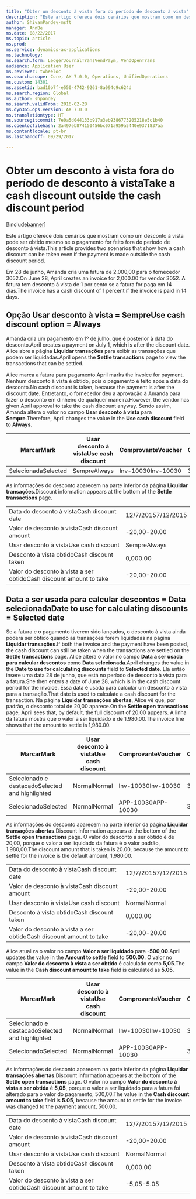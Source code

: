 ```yaml
---
title: "Obter um desconto à vista fora do período de desconto à vista"
description: "Este artigo oferece dois cenários que mostram como um desconto à vista pode ser obtido mesmo se o pagamento for feito fora do período de desconto à vista."
author: ShivamPandey-msft
manager: AnnBe
ms.date: 08/22/2017
ms.topic: article
ms.prod: 
ms.service: dynamics-ax-applications
ms.technology: 
ms.search.form: LedgerJournalTransVendPaym, VendOpenTrans
audience: Application User
ms.reviewer: twheeloc
ms.search.scope: Core, AX 7.0.0, Operations, UnifiedOperations
ms.custom: 14301
ms.assetid: bad10b7f-e550-4742-9261-8a094c9c624d
ms.search.region: Global
ms.author: shpandey
ms.search.validFrom: 2016-02-28
ms.dyn365.ops.version: AX 7.0.0
ms.translationtype: HT
ms.sourcegitcommit: 7e0a5d044133b917a3eb9386773205218e5c1b40
ms.openlocfilehash: 2a497eb874150456bc071a959a5440e9371837aa
ms.contentlocale: pt-br
ms.lasthandoff: 09/29/2017

---
```


# <a name="take-a-cash-discount-outside-the-cash-discount-period"></a><span data-ttu-id="7dbfc-103">Obter um desconto à vista fora do período de desconto à vista</span><span class="sxs-lookup"><span data-stu-id="7dbfc-103">Take a cash discount outside the cash discount period</span></span>

[!include[banner](../includes/banner.md)]


<span data-ttu-id="7dbfc-104">Este artigo oferece dois cenários que mostram como um desconto à vista pode ser obtido mesmo se o pagamento for feito fora do período de desconto à vista.</span><span class="sxs-lookup"><span data-stu-id="7dbfc-104">This article provides two scenarios that show how a cash discount can be taken even if the payment is made outside the cash discount period.</span></span>

<span data-ttu-id="7dbfc-105">Em 28 de junho, Amanda cria uma fatura de 2.000,00 para o fornecedor 3052.</span><span class="sxs-lookup"><span data-stu-id="7dbfc-105">On June 28, April creates an invoice for 2,000.00 for vendor 3052.</span></span> <span data-ttu-id="7dbfc-106">A fatura tem desconto à vista de 1 por cento se a fatura for paga em 14 dias.</span><span class="sxs-lookup"><span data-stu-id="7dbfc-106">The invoice has a cash discount of 1 percent if the invoice is paid in 14 days.</span></span>

## <a name="use-cash-discount-option--always"></a><span data-ttu-id="7dbfc-107">Opção Usar desconto à vista = Sempre</span><span class="sxs-lookup"><span data-stu-id="7dbfc-107">Use cash discount option = Always</span></span>
<span data-ttu-id="7dbfc-108">Amanda cria um pagamento em 1º de julho, que é posterior à data do desconto.</span><span class="sxs-lookup"><span data-stu-id="7dbfc-108">April creates a payment on July 1, which is after the discount date.</span></span> <span data-ttu-id="7dbfc-109">Alice abre a página **Liquidar transações** para exibir as transações que podem ser liquidadas.</span><span class="sxs-lookup"><span data-stu-id="7dbfc-109">April opens the **Settle transactions** page to view the transactions that can be settled.</span></span> 

<span data-ttu-id="7dbfc-110">Alice marca a fatura para pagamento.</span><span class="sxs-lookup"><span data-stu-id="7dbfc-110">April marks the invoice for payment.</span></span> <span data-ttu-id="7dbfc-111">Nenhum desconto à vista é obtido, pois o pagamento é feito após a data do desconto.</span><span class="sxs-lookup"><span data-stu-id="7dbfc-111">No cash discount is taken, because the payment is after the discount date.</span></span> <span data-ttu-id="7dbfc-112">Entretanto, o fornecedor deu a aprovação à Amanda para fazer o desconto em dinheiro de qualquer maneira.</span><span class="sxs-lookup"><span data-stu-id="7dbfc-112">However, the vendor has given April approval to take the cash discount anyway.</span></span> <span data-ttu-id="7dbfc-113">Sendo assim, Amanda altera o valor no campo **Usar desconto à vista** para **Sempre**.</span><span class="sxs-lookup"><span data-stu-id="7dbfc-113">Therefore, April changes the value in the **Use cash discount** field to **Always**.</span></span>

| <span data-ttu-id="7dbfc-114">Marcar</span><span class="sxs-lookup"><span data-stu-id="7dbfc-114">Mark</span></span>     | <span data-ttu-id="7dbfc-115">Usar desconto à vista</span><span class="sxs-lookup"><span data-stu-id="7dbfc-115">Use cash discount</span></span> | <span data-ttu-id="7dbfc-116">Comprovante</span><span class="sxs-lookup"><span data-stu-id="7dbfc-116">Voucher</span></span>   | <span data-ttu-id="7dbfc-117">Conta</span><span class="sxs-lookup"><span data-stu-id="7dbfc-117">Account</span></span> | <span data-ttu-id="7dbfc-118">Data do desconto à vista</span><span class="sxs-lookup"><span data-stu-id="7dbfc-118">Cash discount date</span></span> | <span data-ttu-id="7dbfc-119">Data de conclusão</span><span class="sxs-lookup"><span data-stu-id="7dbfc-119">Due date</span></span>  | <span data-ttu-id="7dbfc-120">Fatura</span><span class="sxs-lookup"><span data-stu-id="7dbfc-120">Invoice</span></span> | <span data-ttu-id="7dbfc-121">Valor na moeda da transação</span><span class="sxs-lookup"><span data-stu-id="7dbfc-121">Amount in transaction currency</span></span> | <span data-ttu-id="7dbfc-122">Moeda</span><span class="sxs-lookup"><span data-stu-id="7dbfc-122">Currency</span></span> | <span data-ttu-id="7dbfc-123">Valor para liquidar</span><span class="sxs-lookup"><span data-stu-id="7dbfc-123">Amount to settle</span></span> |
|----------|-------------------|-----------|---------|--------------------|-----------|---------|--------------------------------|----------|------------------|
| <span data-ttu-id="7dbfc-124">Selecionada</span><span class="sxs-lookup"><span data-stu-id="7dbfc-124">Selected</span></span> | <span data-ttu-id="7dbfc-125">Sempre</span><span class="sxs-lookup"><span data-stu-id="7dbfc-125">Always</span></span>            | <span data-ttu-id="7dbfc-126">Inv-10030</span><span class="sxs-lookup"><span data-stu-id="7dbfc-126">Inv-10030</span></span> | <span data-ttu-id="7dbfc-127">3052</span><span class="sxs-lookup"><span data-stu-id="7dbfc-127">3052</span></span>    | <span data-ttu-id="7dbfc-128">28/6/2015</span><span class="sxs-lookup"><span data-stu-id="7dbfc-128">6/28/2015</span></span>          | <span data-ttu-id="7dbfc-129">12/7/2015</span><span class="sxs-lookup"><span data-stu-id="7dbfc-129">7/12/2015</span></span> | <span data-ttu-id="7dbfc-130">10030</span><span class="sxs-lookup"><span data-stu-id="7dbfc-130">10030</span></span>   | <span data-ttu-id="7dbfc-131">-2.000,00</span><span class="sxs-lookup"><span data-stu-id="7dbfc-131">-2,000.00</span></span>                      | <span data-ttu-id="7dbfc-132">USD</span><span class="sxs-lookup"><span data-stu-id="7dbfc-132">USD</span></span>      | <span data-ttu-id="7dbfc-133">-1.980,00</span><span class="sxs-lookup"><span data-stu-id="7dbfc-133">-1,980.00</span></span>        |

<span data-ttu-id="7dbfc-134">As informações do desconto aparecem na parte inferior da página **Liquidar transações**.</span><span class="sxs-lookup"><span data-stu-id="7dbfc-134">Discount information appears at the bottom of the **Settle transactions** page.</span></span>

|                              |           |
|------------------------------|-----------|
| <span data-ttu-id="7dbfc-135">Data do desconto à vista</span><span class="sxs-lookup"><span data-stu-id="7dbfc-135">Cash discount date</span></span>           | <span data-ttu-id="7dbfc-136">12/7/2015</span><span class="sxs-lookup"><span data-stu-id="7dbfc-136">7/12/2015</span></span> |
| <span data-ttu-id="7dbfc-137">Valor de desconto à vista</span><span class="sxs-lookup"><span data-stu-id="7dbfc-137">Cash discount amount</span></span>         | <span data-ttu-id="7dbfc-138">-20,00</span><span class="sxs-lookup"><span data-stu-id="7dbfc-138">-20.00</span></span>    |
| <span data-ttu-id="7dbfc-139">Usar desconto à vista</span><span class="sxs-lookup"><span data-stu-id="7dbfc-139">Use cash discount</span></span>            | <span data-ttu-id="7dbfc-140">Sempre</span><span class="sxs-lookup"><span data-stu-id="7dbfc-140">Always</span></span>    |
| <span data-ttu-id="7dbfc-141">Desconto à vista obtido</span><span class="sxs-lookup"><span data-stu-id="7dbfc-141">Cash discount taken</span></span>          | <span data-ttu-id="7dbfc-142">0,00</span><span class="sxs-lookup"><span data-stu-id="7dbfc-142">0.00</span></span>      |
| <span data-ttu-id="7dbfc-143">Valor do desconto à vista a ser obtido</span><span class="sxs-lookup"><span data-stu-id="7dbfc-143">Cash discount amount to take</span></span> | <span data-ttu-id="7dbfc-144">-20,00</span><span class="sxs-lookup"><span data-stu-id="7dbfc-144">-20.00</span></span>    |

## <a name="date-to-use-for-calculating-discounts--selected-date"></a><span data-ttu-id="7dbfc-145">Data a ser usada para calcular descontos = Data selecionada</span><span class="sxs-lookup"><span data-stu-id="7dbfc-145">Date to use for calculating discounts = Selected date</span></span>
<span data-ttu-id="7dbfc-146">Se a fatura e o pagamento tiverem sido lançados, o desconto à vista ainda poderá ser obtido quando as transações forem liquidadas na página **Liquidar transações**.</span><span class="sxs-lookup"><span data-stu-id="7dbfc-146">If both the invoice and the payment have been posted, the cash discount can still be taken when the transactions are settled on the **Settle transactions** page.</span></span> <span data-ttu-id="7dbfc-147">Alice altera o valor no campo **Data a ser usada para calcular descontos** como **Data selecionada**.</span><span class="sxs-lookup"><span data-stu-id="7dbfc-147">April changes the value in the **Date to use for calculating discounts** field to **Selected date**.</span></span> <span data-ttu-id="7dbfc-148">Ela então insere uma data 28 de junho, que está no período de desconto à vista para a fatura.</span><span class="sxs-lookup"><span data-stu-id="7dbfc-148">She then enters a date of June 28, which is in the cash discount period for the invoice.</span></span> <span data-ttu-id="7dbfc-149">Essa data é usada para calcular um desconto à vista para a transação.</span><span class="sxs-lookup"><span data-stu-id="7dbfc-149">That date is used to calculate a cash discount for the transaction.</span></span> <span data-ttu-id="7dbfc-150">Na página **Liquidar transações abertas**, Alice vê que, por padrão, o desconto total de 20,00 aparece.</span><span class="sxs-lookup"><span data-stu-id="7dbfc-150">On the **Settle open transactions** page, April sees that, by default, the full discount of 20.00 appears.</span></span> <span data-ttu-id="7dbfc-151">A linha da fatura mostra que o valor a ser liquidado é de 1.980,00.</span><span class="sxs-lookup"><span data-stu-id="7dbfc-151">The invoice line shows that the amount to settle is 1,980.00.</span></span>

| <span data-ttu-id="7dbfc-152">Marcar</span><span class="sxs-lookup"><span data-stu-id="7dbfc-152">Mark</span></span>                     | <span data-ttu-id="7dbfc-153">Usar desconto à vista</span><span class="sxs-lookup"><span data-stu-id="7dbfc-153">Use cash discount</span></span> | <span data-ttu-id="7dbfc-154">Comprovante</span><span class="sxs-lookup"><span data-stu-id="7dbfc-154">Voucher</span></span>   | <span data-ttu-id="7dbfc-155">Conta</span><span class="sxs-lookup"><span data-stu-id="7dbfc-155">Account</span></span> | <span data-ttu-id="7dbfc-156">Data do desconto à vista</span><span class="sxs-lookup"><span data-stu-id="7dbfc-156">Cash discount date</span></span> | <span data-ttu-id="7dbfc-157">Data de conclusão</span><span class="sxs-lookup"><span data-stu-id="7dbfc-157">Due date</span></span>  | <span data-ttu-id="7dbfc-158">Fatura</span><span class="sxs-lookup"><span data-stu-id="7dbfc-158">Invoice</span></span> | <span data-ttu-id="7dbfc-159">Valor na moeda da transação</span><span class="sxs-lookup"><span data-stu-id="7dbfc-159">Amount in transaction currency</span></span> | <span data-ttu-id="7dbfc-160">Moeda</span><span class="sxs-lookup"><span data-stu-id="7dbfc-160">Currency</span></span> | <span data-ttu-id="7dbfc-161">Valor para liquidar</span><span class="sxs-lookup"><span data-stu-id="7dbfc-161">Amount to settle</span></span> |
|--------------------------|-------------------|-----------|---------|--------------------|-----------|---------|--------------------------------|----------|------------------|
| <span data-ttu-id="7dbfc-162">Selecionado e destacado</span><span class="sxs-lookup"><span data-stu-id="7dbfc-162">Selected and highlighted</span></span> | <span data-ttu-id="7dbfc-163">Normal</span><span class="sxs-lookup"><span data-stu-id="7dbfc-163">Normal</span></span>            | <span data-ttu-id="7dbfc-164">Inv-10030</span><span class="sxs-lookup"><span data-stu-id="7dbfc-164">Inv-10030</span></span> | <span data-ttu-id="7dbfc-165">3052</span><span class="sxs-lookup"><span data-stu-id="7dbfc-165">3052</span></span>    | <span data-ttu-id="7dbfc-166">28/6/2015</span><span class="sxs-lookup"><span data-stu-id="7dbfc-166">6/28/2015</span></span>          | <span data-ttu-id="7dbfc-167">12/7/2015</span><span class="sxs-lookup"><span data-stu-id="7dbfc-167">7/12/2015</span></span> | <span data-ttu-id="7dbfc-168">10030</span><span class="sxs-lookup"><span data-stu-id="7dbfc-168">10030</span></span>   | <span data-ttu-id="7dbfc-169">-2.000,00</span><span class="sxs-lookup"><span data-stu-id="7dbfc-169">-2,000.00</span></span>                      | <span data-ttu-id="7dbfc-170">USD</span><span class="sxs-lookup"><span data-stu-id="7dbfc-170">USD</span></span>      | <span data-ttu-id="7dbfc-171">-1.980,00</span><span class="sxs-lookup"><span data-stu-id="7dbfc-171">-1,980.00</span></span>        |
| <span data-ttu-id="7dbfc-172">Selecionado</span><span class="sxs-lookup"><span data-stu-id="7dbfc-172">Selected</span></span>                 | <span data-ttu-id="7dbfc-173">Normal</span><span class="sxs-lookup"><span data-stu-id="7dbfc-173">Normal</span></span>            | <span data-ttu-id="7dbfc-174">APP-10030</span><span class="sxs-lookup"><span data-stu-id="7dbfc-174">APP-10030</span></span> | <span data-ttu-id="7dbfc-175">3052</span><span class="sxs-lookup"><span data-stu-id="7dbfc-175">3052</span></span>    | <span data-ttu-id="7dbfc-176">15/7/2015</span><span class="sxs-lookup"><span data-stu-id="7dbfc-176">7/15/2015</span></span>          | <span data-ttu-id="7dbfc-177">15/7/2015</span><span class="sxs-lookup"><span data-stu-id="7dbfc-177">7/15/2015</span></span> |         | <span data-ttu-id="7dbfc-178">500,00</span><span class="sxs-lookup"><span data-stu-id="7dbfc-178">500.00</span></span>                         | <span data-ttu-id="7dbfc-179">USD</span><span class="sxs-lookup"><span data-stu-id="7dbfc-179">USD</span></span>      | <span data-ttu-id="7dbfc-180">500,00</span><span class="sxs-lookup"><span data-stu-id="7dbfc-180">500.00</span></span>           |

<span data-ttu-id="7dbfc-181">As informações do desconto aparecem na parte inferior da página **Liquidar transações abertas**.</span><span class="sxs-lookup"><span data-stu-id="7dbfc-181">Discount information appears at the bottom of the **Settle open transactions** page.</span></span> <span data-ttu-id="7dbfc-182">O valor do desconto a ser obtido é de 20,00, porque o valor a ser liquidado da fatura é o valor padrão, 1.980,00.</span><span class="sxs-lookup"><span data-stu-id="7dbfc-182">The discount amount that is taken is 20.00, because the amount to settle for the invoice is the default amount, 1,980.00.</span></span>

|                              |           |
|------------------------------|-----------|
| <span data-ttu-id="7dbfc-183">Data do desconto à vista</span><span class="sxs-lookup"><span data-stu-id="7dbfc-183">Cash discount date</span></span>           | <span data-ttu-id="7dbfc-184">12/7/2015</span><span class="sxs-lookup"><span data-stu-id="7dbfc-184">7/12/2015</span></span> |
| <span data-ttu-id="7dbfc-185">Valor de desconto à vista</span><span class="sxs-lookup"><span data-stu-id="7dbfc-185">Cash discount amount</span></span>         | <span data-ttu-id="7dbfc-186">-20,00</span><span class="sxs-lookup"><span data-stu-id="7dbfc-186">-20.00</span></span>    |
| <span data-ttu-id="7dbfc-187">Usar desconto à vista</span><span class="sxs-lookup"><span data-stu-id="7dbfc-187">Use cash discount</span></span>            | <span data-ttu-id="7dbfc-188">Normal</span><span class="sxs-lookup"><span data-stu-id="7dbfc-188">Normal</span></span>    |
| <span data-ttu-id="7dbfc-189">Desconto à vista obtido</span><span class="sxs-lookup"><span data-stu-id="7dbfc-189">Cash discount taken</span></span>          | <span data-ttu-id="7dbfc-190">0,00</span><span class="sxs-lookup"><span data-stu-id="7dbfc-190">0.00</span></span>      |
| <span data-ttu-id="7dbfc-191">Valor do desconto à vista a ser obtido</span><span class="sxs-lookup"><span data-stu-id="7dbfc-191">Cash discount amount to take</span></span> | <span data-ttu-id="7dbfc-192">-20,00</span><span class="sxs-lookup"><span data-stu-id="7dbfc-192">-20.00</span></span>    |

<span data-ttu-id="7dbfc-193">Alice atualiza o valor no campo **Valor a ser liquidado** para **-500,00**.</span><span class="sxs-lookup"><span data-stu-id="7dbfc-193">April updates the value in the **Amount to settle** field to **500.00**.</span></span> <span data-ttu-id="7dbfc-194">O valor no campo **Valor do desconto à vista a ser obtido** é calculado como **5,05**.</span><span class="sxs-lookup"><span data-stu-id="7dbfc-194">The value in the **Cash discount amount to take** field is calculated as **5.05**.</span></span>

| <span data-ttu-id="7dbfc-195">Marcar</span><span class="sxs-lookup"><span data-stu-id="7dbfc-195">Mark</span></span>                     | <span data-ttu-id="7dbfc-196">Usar desconto à vista</span><span class="sxs-lookup"><span data-stu-id="7dbfc-196">Use cash discount</span></span> | <span data-ttu-id="7dbfc-197">Comprovante</span><span class="sxs-lookup"><span data-stu-id="7dbfc-197">Voucher</span></span>   | <span data-ttu-id="7dbfc-198">Conta</span><span class="sxs-lookup"><span data-stu-id="7dbfc-198">Account</span></span> | <span data-ttu-id="7dbfc-199">Data</span><span class="sxs-lookup"><span data-stu-id="7dbfc-199">Date</span></span>      | <span data-ttu-id="7dbfc-200">Data de conclusão</span><span class="sxs-lookup"><span data-stu-id="7dbfc-200">Due date</span></span>  | <span data-ttu-id="7dbfc-201">Fatura</span><span class="sxs-lookup"><span data-stu-id="7dbfc-201">Invoice</span></span> | <span data-ttu-id="7dbfc-202">Valor na moeda da transação</span><span class="sxs-lookup"><span data-stu-id="7dbfc-202">Amount in transaction currency</span></span> | <span data-ttu-id="7dbfc-203">Moeda</span><span class="sxs-lookup"><span data-stu-id="7dbfc-203">Currency</span></span> | <span data-ttu-id="7dbfc-204">Valor para liquidar</span><span class="sxs-lookup"><span data-stu-id="7dbfc-204">Amount to settle</span></span> |
|--------------------------|-------------------|-----------|---------|-----------|-----------|---------|--------------------------------|----------|------------------|
| <span data-ttu-id="7dbfc-205">Selecionado e destacado</span><span class="sxs-lookup"><span data-stu-id="7dbfc-205">Selected and highlighted</span></span> | <span data-ttu-id="7dbfc-206">Normal</span><span class="sxs-lookup"><span data-stu-id="7dbfc-206">Normal</span></span>            | <span data-ttu-id="7dbfc-207">Inv-10030</span><span class="sxs-lookup"><span data-stu-id="7dbfc-207">Inv-10030</span></span> | <span data-ttu-id="7dbfc-208">3052</span><span class="sxs-lookup"><span data-stu-id="7dbfc-208">3052</span></span>    | <span data-ttu-id="7dbfc-209">28/6/2015</span><span class="sxs-lookup"><span data-stu-id="7dbfc-209">6/28/2015</span></span> | <span data-ttu-id="7dbfc-210">12/7/2015</span><span class="sxs-lookup"><span data-stu-id="7dbfc-210">7/12/2015</span></span> | <span data-ttu-id="7dbfc-211">10030</span><span class="sxs-lookup"><span data-stu-id="7dbfc-211">10030</span></span>   | <span data-ttu-id="7dbfc-212">2.000,00</span><span class="sxs-lookup"><span data-stu-id="7dbfc-212">2,000.00</span></span>                       | <span data-ttu-id="7dbfc-213">USD</span><span class="sxs-lookup"><span data-stu-id="7dbfc-213">USD</span></span>      | <span data-ttu-id="7dbfc-214">-500,00</span><span class="sxs-lookup"><span data-stu-id="7dbfc-214">-500.00</span></span>          |
| <span data-ttu-id="7dbfc-215">Selecionado</span><span class="sxs-lookup"><span data-stu-id="7dbfc-215">Selected</span></span>                 | <span data-ttu-id="7dbfc-216">Normal</span><span class="sxs-lookup"><span data-stu-id="7dbfc-216">Normal</span></span>            | <span data-ttu-id="7dbfc-217">APP-10030</span><span class="sxs-lookup"><span data-stu-id="7dbfc-217">APP-10030</span></span> | <span data-ttu-id="7dbfc-218">3052</span><span class="sxs-lookup"><span data-stu-id="7dbfc-218">3052</span></span>    | <span data-ttu-id="7dbfc-219">15/7/2015</span><span class="sxs-lookup"><span data-stu-id="7dbfc-219">7/15/2015</span></span> | <span data-ttu-id="7dbfc-220">15/7/2015</span><span class="sxs-lookup"><span data-stu-id="7dbfc-220">7/15/2015</span></span> |         | <span data-ttu-id="7dbfc-221">500,00</span><span class="sxs-lookup"><span data-stu-id="7dbfc-221">500.00</span></span>                         | <span data-ttu-id="7dbfc-222">USD</span><span class="sxs-lookup"><span data-stu-id="7dbfc-222">USD</span></span>      | <span data-ttu-id="7dbfc-223">500,00</span><span class="sxs-lookup"><span data-stu-id="7dbfc-223">500.00</span></span>           |

<span data-ttu-id="7dbfc-224">As informações do desconto aparecem na parte inferior da página **Liquidar transações abertas**.</span><span class="sxs-lookup"><span data-stu-id="7dbfc-224">Discount information appears at the bottom of the **Settle open transactions** page.</span></span> <span data-ttu-id="7dbfc-225">O valor no campo **Valor do desconto à vista a ser obtida** é **5,05**, porque o valor a ser liquidado para a fatura foi alterado para o valor do pagamento, 500,00.</span><span class="sxs-lookup"><span data-stu-id="7dbfc-225">The value in the **Cash discount amount to take** field is **5.05**, because the amount to settle for the invoice was changed to the payment amount, 500.00.</span></span>

|                              |           |
|------------------------------|-----------|
| <span data-ttu-id="7dbfc-226">Data do desconto à vista</span><span class="sxs-lookup"><span data-stu-id="7dbfc-226">Cash discount date</span></span>           | <span data-ttu-id="7dbfc-227">12/7/2015</span><span class="sxs-lookup"><span data-stu-id="7dbfc-227">7/12/2015</span></span> |
| <span data-ttu-id="7dbfc-228">Valor de desconto à vista</span><span class="sxs-lookup"><span data-stu-id="7dbfc-228">Cash discount amount</span></span>         | <span data-ttu-id="7dbfc-229">-20,00</span><span class="sxs-lookup"><span data-stu-id="7dbfc-229">-20.00</span></span>    |
| <span data-ttu-id="7dbfc-230">Usar desconto à vista</span><span class="sxs-lookup"><span data-stu-id="7dbfc-230">Use cash discount</span></span>            | <span data-ttu-id="7dbfc-231">Normal</span><span class="sxs-lookup"><span data-stu-id="7dbfc-231">Normal</span></span>    |
| <span data-ttu-id="7dbfc-232">Desconto à vista obtido</span><span class="sxs-lookup"><span data-stu-id="7dbfc-232">Cash discount taken</span></span>          | <span data-ttu-id="7dbfc-233">0,00</span><span class="sxs-lookup"><span data-stu-id="7dbfc-233">0.00</span></span>      |
| <span data-ttu-id="7dbfc-234">Valor do desconto à vista a ser obtido</span><span class="sxs-lookup"><span data-stu-id="7dbfc-234">Cash discount amount to take</span></span> | <span data-ttu-id="7dbfc-235">-5,05</span><span class="sxs-lookup"><span data-stu-id="7dbfc-235">-5.05</span></span>     |






